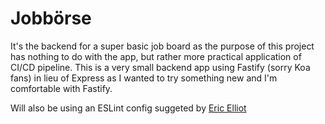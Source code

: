 # Jobbörse

It's the backend for a super basic job board as the purpose of this project has nothing to do with the app, but rather more practical application of CI/CD pipeline. This is a very small backend app using Fastify (sorry Koa fans) in lieu of Express as I wanted to try something new and I'm comfortable with Fastify.

Will also be using an ESLint config suggeted by [Eric Elliot](https://medium.com/javascript-scene/streamline-code-reviews-with-eslint-prettier-6fb817a6b51d)
